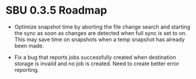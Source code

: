 # SBU 0.3.5 Roadmap
- Optimize snapshot time by aborting the file change search and starting the sync as soon as changes are detected when full sync is set    to on. This may save time on snapshots when a temp snapshot has already been made.

- Fix a bug that reports jobs successfully created when destination storage is invalid and no job is created. Need to create better error    reporting.
